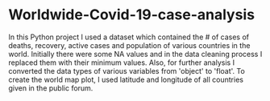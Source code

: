 # Worldwide-Covid-19-case-analysis
In this Python project I used a dataset which contained the # of cases of deaths, recovery, active cases and population of various countries in the world. 
Initially there were some NA values and in the data cleaning process I replaced them with their minimum values. 
Also, for further analysis I converted the data types of various variables from 'object' to 'float'.
To create the world map plot, I used latitude and longitude of all countries given in the public forum. 

